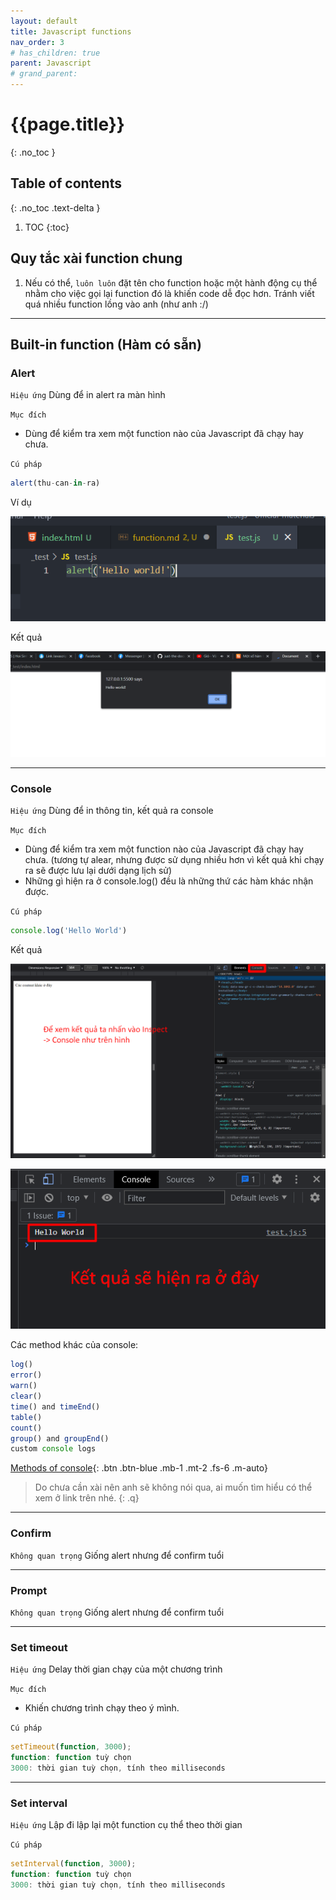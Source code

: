 ```yaml
---
layout: default
title: Javascript functions
nav_order: 3
# has_children: true
parent: Javascript
# grand_parent:
---
```


<!-- markdownlint-disable MD022 MD025-->
# {{page.title}}
{: .no_toc }

## Table of contents
{: .no_toc .text-delta }

1. TOC
{:toc}
<!-- markdownlint-enable MD022 MD025-->
## Quy tắc xài function chung

1. Nếu có thể, `luôn luôn` đặt tên cho function hoặc một hành động cụ thể nhằm cho việc gọi lại function đó là khiến code dễ đọc hơn. Tránh viết quá nhiều function lồng vào anh (như anh :/)

---

## Built-in function (Hàm có sẵn)

### Alert

`Hiệu ứng` Dùng để in alert ra màn hình

`Mục đích`

- Dùng để kiểm tra xem một function nào của Javascript đã chạy hay chưa.

`Cú pháp`

```js
alert(thu-can-in-ra)
```

Ví dụ

![><](https://raw.githubusercontent.com/FTU2-Student-Association/official-materials/gh-pages/assets/images/function/Fri-17-Dec-2021-22-38-25.png)

Kết quả

![><](https://raw.githubusercontent.com/FTU2-Student-Association/official-materials/gh-pages/assets/images/function/Fri-17-Dec-2021-22-37-27.png)

---

### Console

`Hiệu ứng` Dùng để in thông tin, kết quả ra console

`Mục đích`

- Dùng để kiểm tra xem một function nào của Javascript đã chạy hay chưa. (tương tự alear, nhưng được sử dụng nhiều hơn vì kết quả khi chạy ra sẽ được lưu lại dưới dạng lịch sử)
- Những gì hiện ra ở console.log() đều là những thứ các hàm khác nhận được.

`Cú pháp`

```js
console.log('Hello World')
```

Kết quả

![><](https://raw.githubusercontent.com/FTU2-Student-Association/official-materials/gh-pages/assets/images/function/Fri-17-Dec-2021-22-42-10.png)

![><](https://raw.githubusercontent.com/FTU2-Student-Association/official-materials/gh-pages/assets/images/function/Fri-17-Dec-2021-22-42-50.png)

Các method khác của console:

```js
log()
error()
warn()
clear()
time() and timeEnd()
table()
count()
group() and groupEnd()
custom console logs
```

[Methods of console](https://www.geeksforgeeks.org/console-in-javascript/){: .btn .btn-blue .mb-1 .mt-2 .fs-6 .m-auto}

>Do chưa cần xài nên anh sẽ không nói qua, ai muốn tìm hiểu có thể xem ở link trên nhé.
{: .q}

---

### Confirm

`Không quan trọng`
Giống alert nhưng để confirm tuổi

---

### Prompt

`Không quan trọng`
Giống alert nhưng để confirm tuổi

---

### Set timeout

`Hiệu ứng` Delay thời gian chạy của một chương trình

`Mục đích`

- Khiến chương trình chạy theo ý mình.

`Cú pháp`

```js
setTimeout(function, 3000);
function: function tuỳ chọn
3000: thời gian tuỳ chọn, tính theo milliseconds
```

---

### Set interval

`Hiệu ứng` Lập đi lập lại một function cụ thể theo thời gian

`Cú pháp`

```js
setInterval(function, 3000);
function: function tuỳ chọn
3000: thời gian tuỳ chọn, tính theo milliseconds
```
